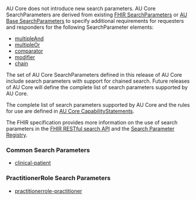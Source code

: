 AU Core does not introduce new search parameters. AU Core SearchParameters are derived from existing [FHIR SearchParameters](https://hl7.org/fhir/R4/searchparameter-registry.html) or [AU Base SearchParameters](https://build.fhir.org/ig/hl7au/au-fhir-base/search-parameters.html) to specify additional requirements for requesters and responders for the following SearchParameter elements:​

- [multipleAnd](https://hl7.org/fhir/R4/searchparameter-definitions.html#SearchParameter.multipleAnd)
- [multipleOr](https://hl7.org/fhir/R4/searchparameter-definitions.html#SearchParameter.multipleOr)
- [comparator](https://hl7.org/fhir/R4/searchparameter-definitions.html#SearchParameter.comparator)
- [modifier](https://hl7.org/fhir/R4/searchparameter-definitions.html#SearchParameter.modifier)
- [chain](https://hl7.org/fhir/R4/searchparameter-definitions.html#SearchParameter.chain) 

<div class="stu-note" markdown="1">
The set of AU Core SearchParameters defined in this release of AU Core include search parameters with support for chained search. Future releases of AU Core will define the complete list of search parameters supported by AU Core.
</div>

The complete list of search parameters supported by AU Core and the rules for use are defined in [AU Core CapabilityStatements](capability-statements.html).

The FHIR specification provides more information on the use of search parameters in the [FHIR RESTful search API](http://hl7.org/fhir/R4/http.html#search) and the [Search Parameter Registry](http://hl7.org/fhir/R4/searchparameter-registry.html).

### Common Search Parameters

- [clinical-patient](SearchParameter-au-core-clinical-patient.html)

### PractitionerRole Search Parameters

- [practitionerrole-practitioner](SearchParameter-au-core-practitionerrole-practitioner.html)